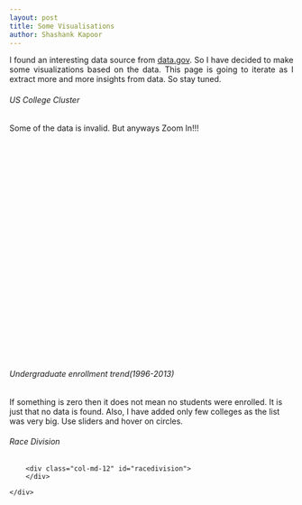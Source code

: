 ```yaml
---
layout: post
title: Some Visualisations
author: Shashank Kapoor
---
```

<div style="text-align:justify;">
    I found an interesting data source from
    <a href="https://inventory.data.gov/dataset/032e19b4-5a90-41dc-83ff-6e4cd234f565/resource/38625c3d-5388-4c16-a30f-d105432553a4">data.gov</a>. So I have decided to make some visualizations based on the data. This page is going to iterate as I extract more and more insights from data. So stay tuned.
</div>



<div class="col-md-12">
    <div class="col-md-12">
        <h6>
            US College Cluster
        </h6>
        Some of the data is invalid. But anyways Zoom In!!!
        <div id="clusterMap" style="width: 100%; height: 400px;">
        </div>
    </div>
    <div class="col-md-12">
        <h6>
            Undergraduate enrollment trend(1996-2013)
        </h6>
        If something is zero then it does not mean no students were enrolled. It is just that no data is found. Also, I have added only few colleges as the list was very big. Use sliders and hover on circles.
        <div id="undergraduateTrend">
        </div>
    </div>
    <div class="col-md-12">
      <h6>Race Division</h6>
      <div class="col-md-12">
        <div>
        
        <div class="col-md-12" id="racedivision">
        </div>
      
    </div>
</div>
<style>


.ticks {
  font: 10px sans-serif;
}
 .d3-tip text {
    fill: #fff;
    font-size: 12px;
    stroke: none;
    font-family: "Helvetica Neue", Helvetica, Arial, sans-serif;
  }
.track,
.track-inset,
.track-overlay {
  stroke-linecap: round;
}

.track {
  stroke: #000;
  stroke-opacity: 0.3;
  stroke-width: 10px;
}

.track-inset {
  stroke: #ddd;
  stroke-width: 8px;
}

.track-overlay {
  pointer-events: stroke;
  stroke-width: 50px;
  cursor: crosshair;
}

.handle {
  fill: #fff;
  stroke: #000;
  stroke-opacity: 0.5;
  stroke-width: 1.25px;
}
</style>
<script src="https://d3js.org/d3.v4.min.js"></script>
<link rel="stylesheet" href="//rawgithub.com/Caged/d3-tip/master/examples/example-styles.css">
<script type="text/javascript" src="/lib/d3-tip/index.js"></script>
<script src="/lib/leaflet.markercluster/dist/leaflet.markercluster.js">
</script>
<script src="/scripts/visualisation.js" type="text/javascript">
</script>
<script src="https://code.highcharts.com/highcharts.js"></script>
<script src="https://code.highcharts.com/highcharts-more.js"></script>
<script src="https://code.highcharts.com/modules/exporting.js"></script>
<script src="/lib/async/dist/async.min.js" type="text/javascript" charset="utf-8" async defer></script>
<script src="/scripts/racedivision/racedivision.js" type="text/javascript" charset="utf-8" async defer></script>
